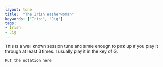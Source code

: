 ```yaml
---
layout: tune
title:  "The Irish Washerwoman"
keywords: ["Irish", "Jig"]
tags:
- Irish
- Jig
---
```


This is a well known session tune and simle enough to pick up if you play it through at least 3 times. I usually play it in the key of G.

```
Put the notation here
```
